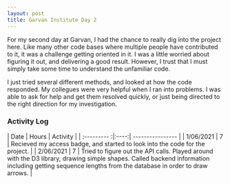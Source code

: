 ```yaml
---
layout: post
title: Garvan Institute Day 2
---
```


For my second day at Garvan, I had the chance to really dig into the project here. Like many other code bases where multiple people have contributed to it, it was a challenge getting oriented in it. I was a little worried about figuring it out, and delivering a good result. However, I trust that I must simply take some time to understand the unfamiliar code.

I just tried several different methods, and looked at how the code responded. My collegues were very helpful when I ran into problems. I was able to ask for help and get them resolved quickly, or just being directed to the right direction for my investigation.

### Activity Log


| Date        | Hours | Activity  |
| :--------- :|:----:| ---------------- |
| 1/06/2021  | 7 | Recieved my access badge, and started to look into the code for the project. |
| 2/06/2021  | 7 | Tried to figure out the API calls. Played around with the D3 library, drawing simple shapes. Called backend information including getting sequence lengths from the database in order to draw arrows. |

